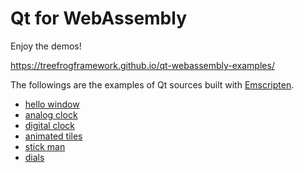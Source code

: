 Qt for WebAssembly
==================

Enjoy the demos!

https://treefrogframework.github.io/qt-webassembly-examples/

The followings are the examples of Qt sources built with [Emscripten](https://emscripten.org/).

 * [hello window](https://treefrogframework.github.io/qt-webassembly-examples/hellowindow/)
 * [analog clock](https://treefrogframework.github.io/qt-webassembly-examples/analogclock/)
 * [digital clock](https://treefrogframework.github.io/qt-webassembly-examples/digitalclock/)
 * [animated tiles](https://treefrogframework.github.io/qt-webassembly-examples/animatedtiles/)
 * [stick man](https://treefrogframework.github.io/qt-webassembly-examples/stickman/)
 * [dials](https://treefrogframework.github.io/qt-webassembly-examples/dials/)
